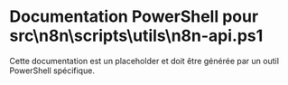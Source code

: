 # Documentation PowerShell pour src\n8n\scripts\utils\n8n-api.ps1

Cette documentation est un placeholder et doit être générée par un outil PowerShell spécifique.
